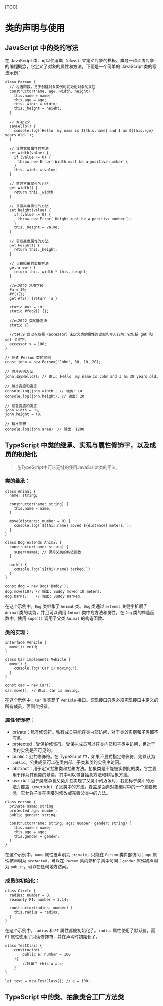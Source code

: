 [TOC]

# 类的声明与使用

## JavaScript 中的类的写法

在 JavaScript 中，可以使用类（class）来定义对象的模板。类是一种面向对象的编程概念，它定义了对象的属性和方法。下面是一个简单的 JavaScript 类的写法示例：

```
class Person {
  // 构造函数，用于创建对象实例时初始化对象的属性
  constructor(name, age, width, height) {
    this.name = name;
    this.age = age;
    this._width = width;
    this._height = height;
  }

  // 方法定义
  sayHello() {
    console.log(`Hello, my name is ${this.name} and I am ${this.age} years old.`);
  }
  
  // 设置宽度属性的方法
  set width(value) {
    if (value <= 0) {
      throw new Error('Width must be a positive number');
    }
    this._width = value;
  }

  // 获取宽度属性的方法
  get width() {
    return this._width;
  }

  // 设置高度属性的方法
  set height(value) {
    if (value <= 0) {
      throw new Error('Height must be a positive number');
    }
    this._height = value;
  }

  // 获取高度属性的方法
  get height() {
    return this._height;
  }

  // 计算矩形的面积方法
  get area() {
    return this._width * this._height;
  }
  
  //es2022 私有字段
  #a = 10;
  #f(){};
  get #f2() {return 'a'}
  
  static #a2 = 10;
  static #foo2() {};
  
  //es2022 类的静态块
  static {}
  
  //ts4.9 自动存取器（accessor）来定义类的属性的读取和写入行为，它包括 get 和 set 关键字。
  accessor x = 100;
}

// 创建 Person 类的实例
const john = new Person('John', 30, 10, 20);

// 调用实例方法
john.sayHello(); // 输出: Hello, my name is John and I am 30 years old.

// 输出宽度和高度
console.log(john.width); // 输出: 10
console.log(john.height); // 输出: 20

// 设置宽度和高度
john.width = 30;
john.height = 40;

// 输出面积
console.log(john.area); // 输出: 1200

```



## TypeScript 中类的继承、实现与属性修饰字，以及成员的初始化

> 在TypeScript中可以无缝的使用JavaScript类的写法。

### 类的继承：

```
class Animal {
  name: string;

  constructor(name: string) {
    this.name = name;
  }

  move(distance: number = 0) {
    console.log(`${this.name} moved ${distance} meters.`);
  }
}

class Dog extends Animal {
  constructor(name: string) {
    super(name); // 调用父类的构造函数
  }

  bark() {
    console.log(`${this.name} barked.`);
  }
}

const dog = new Dog('Buddy');
dog.move(10); // 输出: Buddy moved 10 meters.
dog.bark();   // 输出: Buddy barked.
```

在这个示例中，`Dog` 类继承了 `Animal` 类。`Dog` 类通过 `extends` 关键字扩展了 `Animal` 类的功能，并且可以调用 `Animal` 类中的方法和属性。在 `Dog` 类的构造函数中，使用 `super()` 调用了父类 `Animal` 的构造函数。

### 类的实现：

```
interface Vehicle {
  move(): void;
}

class Car implements Vehicle {
  move() {
    console.log('Car is moving.');
  }
}

const car = new Car();
car.move(); // 输出: Car is moving.
```

在这个示例中，`Car` 类实现了 `Vehicle` 接口。实现接口的类必须实现接口中定义的所有成员，否则会报错。

### 属性修饰符：

- private：私有修饰符。私有成员只能在类内部访问，对于类的实例和子类都不可见。
- protected：受保护修饰符。受保护成员可以在类内部和子类中访问，但对于类的实例是不可见的。
- public：公共修饰符。在 TypeScript 中，如果不显式指定修饰符，则默认为 `public`。公共成员可以在类内部、子类和类的实例中访问。
- abstract：用于定义抽象类和抽象方法。抽象类是不能被实例化的类，它主要用于作为其他类的基类，其中可以包含抽象方法和非抽象方法。
- overrid：当子类继承自父类并且实现了父类中的方法时，我们称子类中的方法为覆盖（override）了父类中的方法。覆盖是面向对象编程中的一个重要概念，它允许子类在需要时修改或完善父类中的方法。

```
class Person {
  private name: string;
  protected age: number;
  public gender: string;

  constructor(name: string, age: number, gender: string) {
    this.name = name;
    this.age = age;
    this.gender = gender;
  }
}
```

在这个示例中，`name` 属性被声明为 `private`，只能在 `Person` 类内部访问；`age` 属性被声明为 `protected`，可以在 `Person` 类内部和子类中访问；`gender` 属性被声明为 `public`，可以在任何地方访问。

### 成员的初始化：

```
class Circle {
  radius: number = 0;
  readonly PI: number = 3.14;

  constructor(radius: number) {
    this.radius = radius;
  }
}
```

在这个示例中，`radius` 和 `PI` 属性都被初始化了。`radius` 属性使用了默认值，而 `PI` 属性使用了只读修饰符，并在声明时初始化了。

```
class TestClass {
	constructor(
		public a: number = 100
	){
		//隐藏了 this.a = a;
	}
}

let test = new TestClass(); // a = 100;
```



## TypeScript 中的类、抽象类合工厂方法类

